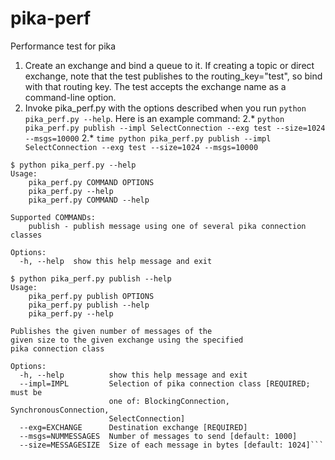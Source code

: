 # pika-perf
Performance test for pika

1. Create an exchange and bind a queue to it. If creating a topic or direct exchange, note that the test publishes to the routing_key="test", so bind with that routing key. The test accepts the exchange name as a command-line option.
2. Invoke pika_perf.py with the options described when you run `python pika_perf.py --help`. Here is an example command:
2.* `python pika_perf.py publish --impl SelectConnection --exg test --size=1024 --msgs=10000`
2.* `time python pika_perf.py publish --impl SelectConnection --exg test --size=1024 --msgs=10000`
```
$ python pika_perf.py --help
Usage: 
	pika_perf.py COMMAND OPTIONS
	pika_perf.py --help
	pika_perf.py COMMAND --help

Supported COMMANDs:
	publish - publish message using one of several pika connection classes

Options:
  -h, --help  show this help message and exit
```

```
$ python pika_perf.py publish --help
Usage: 
	pika_perf.py publish OPTIONS
	pika_perf.py publish --help
	pika_perf.py --help

Publishes the given number of messages of the
given size to the given exchange using the specified
pika connection class

Options:
  -h, --help          show this help message and exit
  --impl=IMPL         Selection of pika connection class [REQUIRED; must be
                      one of: BlockingConnection, SynchronousConnection,
                      SelectConnection]
  --exg=EXCHANGE      Destination exchange [REQUIRED]
  --msgs=NUMMESSAGES  Number of messages to send [default: 1000]
  --size=MESSAGESIZE  Size of each message in bytes [default: 1024]```
